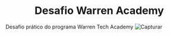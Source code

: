 
<h1 align="center"> Desafio Warren Academy</h1>

Desafio prático do programa Warren Tech Academy
![Capturar](https://user-images.githubusercontent.com/97263637/167318433-20d3ac9d-221f-49d2-a725-886ef5292a04.PNG)
